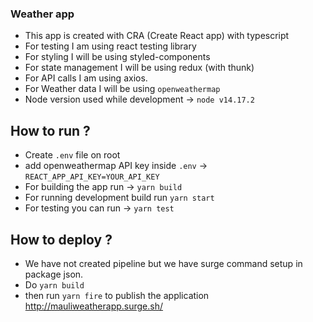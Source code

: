 ### Weather app

- This app is created with CRA (Create React app) with typescript
- For testing I am using react testing library
- For styling I will be using styled-components
- For state management I will be using redux (with thunk)
- For API calls I am using axios.
- For Weather data I will be using `openweathermap`
- Node version used while development -> `node v14.17.2`

## How to run ?

- Create `.env` file on root
- add openweathermap API key inside `.env` -> `REACT_APP_API_KEY=YOUR_API_KEY`
- For building the app run -> `yarn build`
- For running development build run `yarn start`
- For testing you can run -> `yarn test`

## How to deploy ?

- We have not created pipeline but we have surge command setup in package json.
- Do `yarn build`
- then run `yarn fire` to publish the application http://mauliweatherapp.surge.sh/
